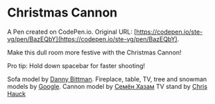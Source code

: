 # Christmas Cannon

A Pen created on CodePen.io. Original URL: [https://codepen.io/ste-vg/pen/BazEQbY](https://codepen.io/ste-vg/pen/BazEQbY).

Make this dull room more festive with the Christmas Cannon!

Pro tip: Hold down spacebar for faster shooting!

Sofa model by [Danny Bittman](https://poly.google.com/view/7Q_Ab2HLll1).
Fireplace, table, TV, tree and snowman models by [Google](https://poly.google.com).
Cannon model by [Семён Хазам](https://poly.google.com/view/aXKsp4PcwLy)
TV stand by [Chris Hauck](https://poly.google.com/view/8KS3ETLfRrb)
